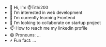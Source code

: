 - 👋 Hi, I’m @Tithi200
- 👀 I’m interested in web development 
- 🌱 I’m currently learning Frontend 
- 💞️ I’m looking to collaborate on startup project
- 📫 How to reach me my linkedin profile
- 😄 Pronouns: ...
- ⚡ Fun fact: ...

<!---
Tithi200/Tithi200 is a ✨ special ✨ repository because its `README.md` (this file) appears on your GitHub profile.
You can click the Preview link to take a look at your changes.
--->
